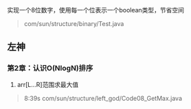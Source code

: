 实现一个8位数字，使用每一个位表示一个boolean类型，节省空间
> com/sun/structure/binary/Test.java

## 左神
### 第2章：认识O(NlogN)排序
1. arr[L...R]范围求最大值
> 8:39s
> com/sun/structure/left_god/Code08_GetMax.java
